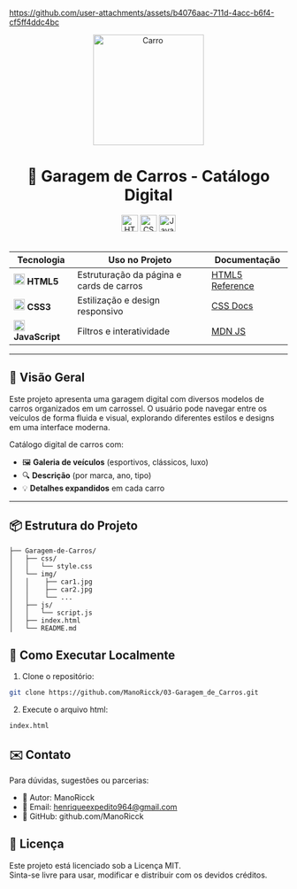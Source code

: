 https://github.com/user-attachments/assets/b4076aac-711d-4acc-b6f4-cf5ff4ddc4bc

<div align="center">
  <img src="https://i.pinimg.com/originals/27/2a/74/272a7442662ceedd242ac93a9f6eecb5.gif" alt="Carro" height="200">
</div>
<h1 align="center">  
  🚗 Garagem de Carros - Catálogo Digital  
</h1>  

<div align="center">  
  <img src="https://img.shields.io/badge/HTML5-Estrutura-orange?logo=html5&style=for-the-badge" alt="HTML5" height="30">  
  <img src="https://img.shields.io/badge/CSS3-Estilo-blue?logo=css3&style=for-the-badge" alt="CSS3" height="30">  
  <img src="https://img.shields.io/badge/JavaScript-Interatividade-yellow?logo=javascript&style=for-the-badge" alt="JavaScript" height="30">  
</div>  

<br>  

<div align="center">  

| Tecnologia | Uso no Projeto | Documentação |  
|------------|----------------|--------------|  
| <img src="https://www.w3.org/html/logo/downloads/HTML5_Badge_256.png" width="20"> **HTML5** | Estruturação da página e cards de carros | [HTML5 Reference](https://developer.mozilla.org/pt-BR/docs/Web/HTML) |  
| <img src="https://cdn-icons-png.flaticon.com/512/732/732190.png" width="20"> **CSS3** | Estilização e design responsivo | [CSS Docs](https://developer.mozilla.org/pt-BR/docs/Web/CSS) |  
| <img src="https://cdn-icons-png.flaticon.com/512/5968/5968292.png" width="20"> **JavaScript** | Filtros e interatividade | [MDN JS](https://developer.mozilla.org/pt-BR/docs/Web/JavaScript) |  

</div>  

---  

## 🌟 Visão Geral  

Este projeto apresenta uma garagem digital com diversos modelos de carros organizados em um carrossel. O usuário pode navegar entre os veículos de forma fluida e visual, explorando diferentes estilos e designs em uma interface moderna.
<br>

Catálogo digital de carros com:  
- 🖼️ **Galeria de veículos** (esportivos, clássicos, luxo)  
- 🔍 **Descrição** (por marca, ano, tipo)  
- 💡 **Detalhes expandidos** em cada carro  

---  


## 📦 Estrutura do Projeto  

```tree
├── Garagem-de-Carros/
│   ├── css/
│   │   └── style.css
│   └── img/
│   │    ├── car1.jpg
│   │    ├── car2.jpg
│   │    └── ...
│   ├── js/
│   │   └── script.js
│   ├── index.html
│   └── README.md

```


## 🚀 Como Executar Localmente

1. Clone o repositório:
```bash
git clone https://github.com/ManoRicck/03-Garagem_de_Carros.git
```
2. Execute o arquivo html:
```bash
index.html
```


## ✉️ Contato

Para dúvidas, sugestões ou parcerias:

- 👤 Autor: ManoRicck
- 📧 Email: henriqueexpedito964@gmail.com
- 🧠 GitHub: github.com/ManoRicck

## 📄 Licença

Este projeto está licenciado sob a Licença MIT.<br>
Sinta-se livre para usar, modificar e distribuir com os devidos créditos.
